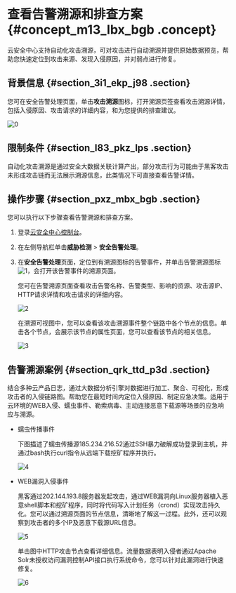 # 查看告警溯源和排查方案 {#concept_m13_lbx_bgb .concept}

云安全中心支持自动化攻击溯源，可对攻击进行自动溯源并提供原始数据预览，帮助您快速定位到攻击来源、发现入侵原因，并对弱点进行修复。

## 背景信息 {#section_3i1_ekp_j98 .section}

您可在安全告警处理页面，单击**攻击溯源**图标，打开溯源页签查看攻击溯源详情，包括入侵原因、攻击请求的详细内容，和为您提供的排查建议。

![0](http://static-aliyun-doc.oss-cn-hangzhou.aliyuncs.com/assets/img/78657/156525797451010_zh-CN.png)

## 限制条件 {#section_l83_pkz_lps .section}

自动化攻击溯源是通过安全大数据关联计算产出，部分攻击行为可能由于黑客攻击未形成攻击链而无法展示溯源信息，此类情况下可直接查看告警详情。

## 操作步骤 {#section_pxz_mbx_bgb .section}

您可以执行以下步骤查看告警溯源和排查方案。

1.  登录[云安全中心控制台](https://yundun.console.aliyun.com/?p=sas)。
2.  在左侧导航栏单击**威胁检测** \> **安全告警处理**。
3.  在**安全告警处理**页面，定位到有溯源图标的告警事件，并单击告警溯源图标![1](http://static-aliyun-doc.oss-cn-hangzhou.aliyuncs.com/assets/img/78657/156525797448510_zh-CN.png)，会打开该告警事件的溯源页面。

    您可在告警溯源页面查看攻击告警名称、告警类型、影响的资源、攻击源IP、HTTP请求详情和攻击请求的详细内容。

    ![2](http://static-aliyun-doc.oss-cn-hangzhou.aliyuncs.com/assets/img/78657/156525797451012_zh-CN.png)

    在溯源可视图中，您可以查看该攻击溯源事件整个链路中各个节点的信息。单击各个节点，会展示该节点的属性页面，您可以查看该节点的相关信息。

    ![3](http://static-aliyun-doc.oss-cn-hangzhou.aliyuncs.com/assets/img/78657/156525797451013_zh-CN.png)


## 告警溯源案例 {#section_qrk_ttd_p3d .section}

结合多种云产品日志，通过大数据分析引擎对数据进行加工、聚合、可视化，形成攻击者的入侵链路图。帮助您在最短时间内定位入侵原因、制定应急决策。适用于云环境的WEB入侵、蠕虫事件、勒索病毒、主动连接恶意下载源等场景的应急响应与溯源。

-   蠕虫传播事件

    下图描述了蠕虫传播源185.234.216.52通过SSH暴力破解成功登录到主机，并通过bash执行curl指令从远端下载挖矿程序并执行。

    ![4](http://static-aliyun-doc.oss-cn-hangzhou.aliyuncs.com/assets/img/78657/156525797445771_zh-CN.png)

-   WEB漏洞入侵事件

    黑客通过202.144.193.8服务器发起攻击，通过WEB漏洞向Linux服务器植入恶意shell脚本和挖矿程序，同时将代码写入计划任务（crond）实现攻击持久化。您可以通过溯源页面的节点信息，清晰地了解这一过程。此外，还可以观察到攻击者的多个IP及恶意下载源URL信息。

    ![5](http://static-aliyun-doc.oss-cn-hangzhou.aliyuncs.com/assets/img/78657/156525797445773_zh-CN.png)

    单击图中HTTP攻击节点查看详细信息。流量数据表明入侵者通过Apache Solr未授权访问漏洞控制API接口执行系统命令，您可以针对此漏洞进行快速修复。

    ![6](http://static-aliyun-doc.oss-cn-hangzhou.aliyuncs.com/assets/img/78657/156525797545774_zh-CN.png)


